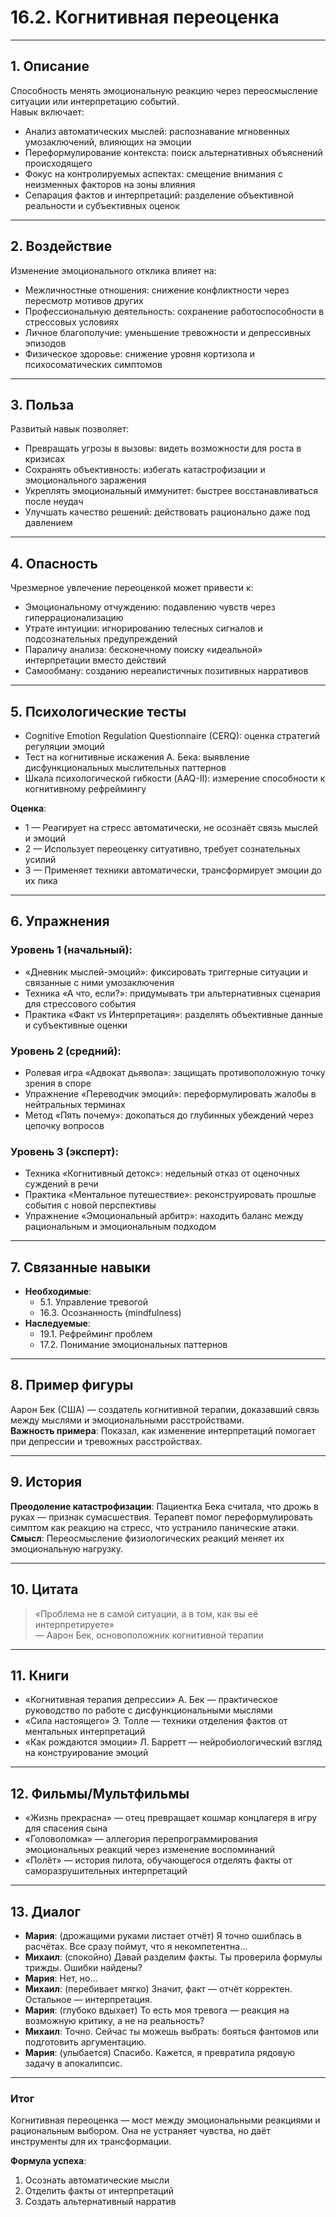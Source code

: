 # 16.2. Когнитивная переоценка

---

## 1. Описание
Способность менять эмоциональную реакцию через переосмысление ситуации или интерпретацию событий.  
Навык включает:  
- Анализ автоматических мыслей: распознавание мгновенных умозаключений, влияющих на эмоции  
- Переформулирование контекста: поиск альтернативных объяснений происходящего  
- Фокус на контролируемых аспектах: смещение внимания с неизменных факторов на зоны влияния  
- Сепарация фактов и интерпретаций: разделение объективной реальности и субъективных оценок  

---

## 2. Воздействие  
Изменение эмоционального отклика влияет на:  
- Межличностные отношения: снижение конфликтности через пересмотр мотивов других  
- Профессиональную деятельность: сохранение работоспособности в стрессовых условиях  
- Личное благополучие: уменьшение тревожности и депрессивных эпизодов  
- Физическое здоровье: снижение уровня кортизола и психосоматических симптомов  

---

## 3. Польза  
Развитый навык позволяет:  
- Превращать угрозы в вызовы: видеть возможности для роста в кризисах  
- Сохранять объективность: избегать катастрофизации и эмоционального заражения  
- Укреплять эмоциональный иммунитет: быстрее восстанавливаться после неудач  
- Улучшать качество решений: действовать рационально даже под давлением  

---

## 4. Опасность  
Чрезмерное увлечение переоценкой может привести к:  
- Эмоциональному отчуждению: подавлению чувств через гиперрационализацию  
- Утрате интуиции: игнорированию телесных сигналов и подсознательных предупреждений  
- Параличу анализа: бесконечному поиску «идеальной» интерпретации вместо действий  
- Самообману: созданию нереалистичных позитивных нарративов  

---

## 5. Психологические тесты  
- Cognitive Emotion Regulation Questionnaire (CERQ): оценка стратегий регуляции эмоций  
- Тест на когнитивные искажения А. Бека: выявление дисфункциональных мыслительных паттернов  
- Шкала психологической гибкости (AAQ-II): измерение способности к когнитивному рефреймингу  

**Оценка**:  
- 1 — Реагирует на стресс автоматически, не осознаёт связь мыслей и эмоций  
- 2 — Использует переоценку ситуативно, требует сознательных усилий  
- 3 — Применяет техники автоматически, трансформирует эмоции до их пика  

---

## 6. Упражнения  

### Уровень 1 (начальный):  
- «Дневник мыслей-эмоций»: фиксировать триггерные ситуации и связанные с ними умозаключения  
- Техника «А что, если?»: придумывать три альтернативных сценария для стрессового события  
- Практика «Факт vs Интерпретация»: разделять объективные данные и субъективные оценки  

### Уровень 2 (средний):  
- Ролевая игра «Адвокат дьявола»: защищать противоположную точку зрения в споре  
- Упражнение «Переводчик эмоций»: переформулировать жалобы в нейтральных терминах  
- Метод «Пять почему»: докопаться до глубинных убеждений через цепочку вопросов  

### Уровень 3 (эксперт):  
- Техника «Когнитивный детокс»: недельный отказ от оценочных суждений в речи  
- Практика «Ментальное путешествие»: реконструировать прошлые события с новой перспективы  
- Упражнение «Эмоциональный арбитр»: находить баланс между рациональным и эмоциональным подходом  

---

## 7. Связанные навыки  
- **Необходимые**:  
  - 5.1. Управление тревогой  
  - 16.3. Осознанность (mindfulness)  
- **Наследуемые**:  
  - 19.1. Рефрейминг проблем  
  - 17.2. Понимание эмоциональных паттернов  

---

## 8. Пример фигуры  
Аарон Бек (США) — создатель когнитивной терапии, доказавший связь между мыслями и эмоциональными расстройствами.  
**Важность примера**: Показал, как изменение интерпретаций помогает при депрессии и тревожных расстройствах.  

---

## 9. История  
**Преодоление катастрофизации**: Пациентка Бека считала, что дрожь в руках — признак сумасшествия. Терапевт помог переформулировать симптом как реакцию на стресс, что устранило панические атаки.  
**Смысл**: Переосмысление физиологических реакций меняет их эмоциональную нагрузку.  

---

## 10. Цитата  
> «Проблема не в самой ситуации, а в том, как вы её интерпретируете»  
> — Аарон Бек, основоположник когнитивной терапии  

---

## 11. Книги  
- «Когнитивная терапия депрессии» А. Бек — практическое руководство по работе с дисфункциональными мыслями  
- «Сила настоящего» Э. Толле — техники отделения фактов от ментальных интерпретаций  
- «Как рождаются эмоции» Л. Барретт — нейробиологический взгляд на конструирование эмоций  

---

## 12. Фильмы/Мультфильмы  
- «Жизнь прекрасна» — отец превращает кошмар концлагеря в игру для спасения сына  
- «Головоломка» — аллегория перепрограммирования эмоциональных реакций через изменение воспоминаний  
- «Полёт» — история пилота, обучающегося отделять факты от саморазрушительных интерпретаций  

---

## 13. Диалог  
- **Мария**: (дрожащими руками листает отчёт) Я точно ошиблась в расчётах. Все сразу поймут, что я некомпетентна...  
- **Михаил**: (спокойно) Давай разделим факты. Ты проверила формулы трижды. Ошибки найдены?  
- **Мария**: Нет, но...  
- **Михаил**: (перебивает мягко) Значит, факт — отчёт корректен. Остальное — интерпретация.  
- **Мария**: (глубоко вдыхает) То есть моя тревога — реакция на возможную критику, а не на реальность?  
- **Михаил**: Точно. Сейчас ты можешь выбрать: бояться фантомов или подготовить аргументацию.  
- **Мария**: (улыбается) Спасибо. Кажется, я превратила рядовую задачу в апокалипсис.  

---

### **Итог**  
Когнитивная переоценка — мост между эмоциональными реакциями и рациональным выбором. Она не устраняет чувства, но даёт инструменты для их трансформации.  

**Формула успеха**:  
1. Осознать автоматические мысли  
2. Отделить факты от интерпретаций  
3. Создать альтернативный нарратив  